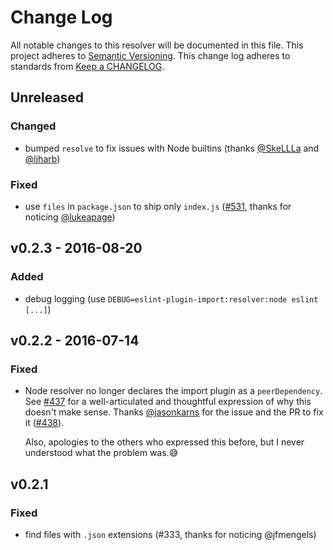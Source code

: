 # Change Log
All notable changes to this resolver will be documented in this file.
This project adheres to [Semantic Versioning](http://semver.org/).
This change log adheres to standards from [Keep a CHANGELOG](http://keepachangelog.com).

## Unreleased
### Changed
- bumped `resolve` to fix issues with Node builtins (thanks [@SkeLLLa] and [@ljharb])
### Fixed
- use `files` in `package.json` to ship only `index.js` ([#531], thanks for noticing [@lukeapage])

## v0.2.3 - 2016-08-20
### Added
- debug logging (use `DEBUG=eslint-plugin-import:resolver:node eslint [...]`)

## v0.2.2 - 2016-07-14
### Fixed
- Node resolver no longer declares the import plugin as a `peerDependency`. See [#437]
  for a well-articulated and thoughtful expression of why this doesn't make sense.
  Thanks [@jasonkarns] for the issue and the PR to fix it ([#438]).

  Also, apologies to the others who expressed this before, but I never understood
  what the problem was.😅

## v0.2.1
### Fixed
- find files with `.json` extensions (#333, thanks for noticing @jfmengels)

[#438]: https://github.com/benmosher/eslint-plugin-import/pull/438

[#531]: https://github.com/benmosher/eslint-plugin-import/issues/531
[#437]: https://github.com/benmosher/eslint-plugin-import/issues/437

[@jasonkarns]: https://github.com/jasonkarns
[@lukeapage]: https://github.com/lukeapage
[@SkeLLLa]: https://github.com/SkeLLLa
[@ljharb]: https://github.com/ljharb
